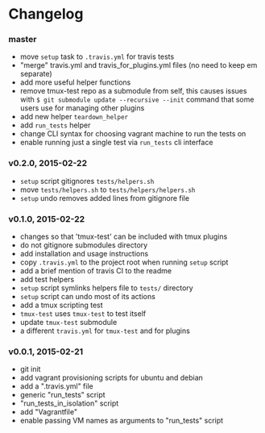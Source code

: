 # Changelog

### master
- move `setup` task to `.travis.yml` for travis tests
- "merge" travis.yml and travis_for_plugins.yml files (no need to keep em
  separate)
- add more useful helper functions
- remove tmux-test repo as a submodule from self, this causes issues with
  `$ git submodule update --recursive --init` command that some users use for
  managing other plugins
- add new helper `teardown_helper`
- add `run_tests` helper
- change CLI syntax for choosing vagrant machine to run the tests on
- enable running just a single test via `run_tests` cli interface

### v0.2.0, 2015-02-22
- `setup` script gitignores `tests/helpers.sh`
- move `tests/helpers.sh` to `tests/helpers/helpers.sh`
- `setup` undo removes added lines from gitignore file

### v0.1.0, 2015-02-22
- changes so that 'tmux-test' can be included with tmux plugins
- do not gitignore submodules directory
- add installation and usage instructions
- copy `.travis.yml` to the project root when running `setup` script
- add a brief mention of travis CI to the readme
- add test helpers
- `setup` script symlinks helpers file to `tests/` directory
- `setup` script can undo most of its actions
- add a tmux scripting test
- `tmux-test` uses `tmux-test` to test itself
- update `tmux-test` submodule
- a different `travis.yml` for `tmux-test` and for plugins

### v0.0.1, 2015-02-21
- git init
- add vagrant provisioning scripts for ubuntu and debian
- add a ".travis.yml" file
- generic "run_tests" script
- "run_tests_in_isolation" script
- add "Vagrantfile"
- enable passing VM names as arguments to "run_tests" script
